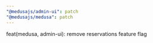 ```yaml
---
"@medusajs/admin-ui": patch
"@medusajs/medusa": patch
---
```


feat(medusa, admin-ui): remove reservations feature flag
